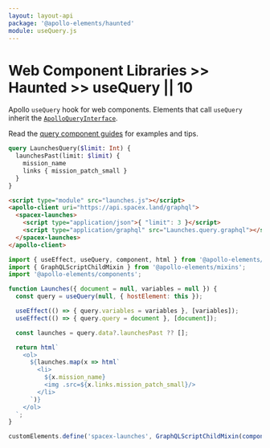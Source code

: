 ```yaml
---
layout: layout-api
package: '@apollo-elements/haunted'
module: useQuery.js
---
```

# Web Component Libraries >> Haunted >> useQuery || 10

Apollo `useQuery` hook for web components. Elements that call `useQuery` inherit the [`ApolloQueryInterface`](/api/interfaces/query/).

Read the [query component guides](../../../../guides/usage/queries/) for examples and tips.

<style data-helmet>
#use-query {
  --playground-ide-height: 350px;
  margin-bottom: 16px;
}
</style>

```graphql playground-file use-query Launches.query.graphql
query LaunchesQuery($limit: Int) {
  launchesPast(limit: $limit) {
    mission_name
    links { mission_patch_small }
  }
}

```

```html playground-file use-query index.html
<script type="module" src="launches.js"></script>
<apollo-client uri="https://api.spacex.land/graphql">
  <spacex-launches>
    <script type="application/json">{ "limit": 3 }</script>
    <script type="application/graphql" src="Launches.query.graphql"></script>
  </spacex-launches>
</apollo-client>
```

```js playground use-query launches.js
import { useEffect, useQuery, component, html } from '@apollo-elements/haunted';
import { GraphQLScriptChildMixin } from '@apollo-elements/mixins';
import '@apollo-elements/components';

function Launches({ document = null, variables = null }) {
  const query = useQuery(null, { hostElement: this });

  useEffect(() => { query.variables = variables }, [variables]);
  useEffect(() => { query.query = document }, [document]);

  const launches = query.data?.launchesPast ?? [];

  return html`
    <ol>
      ${launches.map(x => html`
        <li>
          ${x.mission_name}
          <img .src=${x.links.mission_patch_small}/>
        </li>
      `)}
    </ol>
  `;
}

customElements.define('spacex-launches', GraphQLScriptChildMixin(component(Launches)));
```
